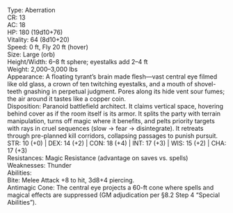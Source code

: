 Type: Aberration  
CR: 13  
AC: 18  
HP: 180 (19d10+76)  
Vitality: 64 (8d10+20)  
Speed: 0 ft, Fly 20 ft (hover)  
Size: Large (orb)  
Height/Width: 6–8 ft sphere; eyestalks add 2–4 ft  
Weight: 2,000–3,000 lbs  
Appearance: A floating tyrant’s brain made flesh—vast central eye filmed like old glass, a crown of ten twitching eyestalks, and a mouth of shovel-teeth gnashing in perpetual judgment. Pores along its hide vent sour fumes; the air around it tastes like a copper coin.  
Disposition: Paranoid battlefield architect. It claims vertical space, hovering behind cover as if the room itself is its armor. It splits the party with terrain manipulation, turns off magic where it benefits, and pelts priority targets with rays in cruel sequences (slow → fear → disintegrate). It retreats through pre-planned kill corridors, collapsing passages to punish pursuit.  
STR: 10 (+0) | DEX: 14 (+2) | CON: 18 (+4) | INT: 17 (+3) | WIS: 15 (+2) | CHA: 17 (+3)  
Resistances: Magic Resistance (advantage on saves vs. spells)  
Weaknesses: Thunder  
Abilities:  
Bite: Melee Attack +8 to hit, 3d8+4 piercing.  
Antimagic Cone: The central eye projects a 60-ft cone where spells and magical effects are suppressed (GM adjudication per §8.2 Step 4 “Special Abilities”).